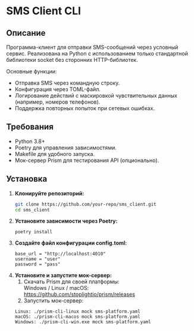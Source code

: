 # SMS Client CLI

## Описание

Программа-клиент для отправки SMS-сообщений через условный сервис. Реализована на Python с использованием только стандартной библиотеки socket без сторонних HTTP-библиотек.

Основные функции:
- Отправка SMS через командную строку.
- Конфигурация через TOML-файл.
- Логирование действий с маскировкой чувствительных данных (например, номеров телефонов).
- Поддержка повторных попыток при сетевых ошибках.


## Требования

- Python 3.8+
- Poetry для управления зависимостями.
- Makefile для удобного запуска.
- Мок-сервер Prism для тестирования API (опционально).


## Установка

1. **Клонируйте репозиторий:**
   ```bash
   git clone https://github.com/your-repo/sms_client.git
   cd sms_client

2. **Установите зависимости через Poetry:**
   ```
   poetry install

3. **Создайте файл конфигурации config.toml:**
   ```
   base_url = "http://localhost:4010"
   username = "user"
   password = "pass"

4. **Установите и запустите мок-сервер:**  
   1. Скачать Prism для своей платформы:  
   Windows / Linux / macOS: https://github.com/stoplightio/prism/releases 
   2. Запустить мок-сервер: 
   ```
   Linux: ./prism-cli-linux mock sms-platform.yaml 
   macOS: ./prism-cli-macos mock sms-platform.yaml 
   Windows: ./prism-cli-win.exe mock sms-platform.yaml 